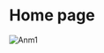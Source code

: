 # Home page
![Anm1](https://github.com/user-attachments/assets/9c9e3ce4-dfac-40be-bfa2-bbcc7f49af03)
# 
